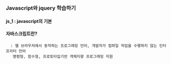 
### Javascript와 jquery 학습하기

#### js_1 : javascript의 기본

#### 자바스크립트란?
 <pre><code>  : 웹 브라우저에서 동작하는 프로그래밍 언어, 개발자가 컴파일 작업을 수행하지 않는 인터프리터 언어  
   명령형, 함수형, 프로토타입기반 객체지향 프로그래밍 지원</code></pre>





